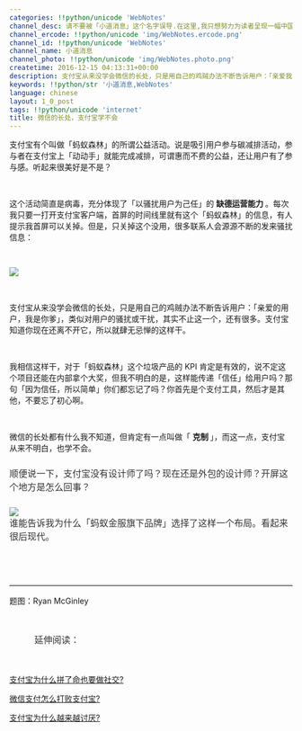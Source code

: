 ```yaml
---
categories: !!python/unicode 'WebNotes'
channel_desc: 请不要被「小道消息」这个名字误导.在这里,我只想努力为读者呈现一幅中国互联网的清明上河图.
channel_ercode: !!python/unicode 'img/WebNotes.ercode.png'
channel_id: !!python/unicode 'WebNotes'
channel_name: 小道消息
channel_photo: !!python/unicode 'img/WebNotes.photo.png'
createtime: 2016-12-15 04:13:31+00:00
description: 支付宝从来没学会微信的长处，只是用自己的鸡贼办法不断告诉用户：「亲爱我的用户，我是你爹」。
keywords: !!python/str '小道消息,WebNotes'
language: chinese
layout: 1_0_post
tags: !!python/unicode 'internet'
title: 微信的长处，支付宝学不会
---
```

<div class="rich_media_content" id="js_content">
<p>
         支付宝有个叫做「蚂蚁森林」的所谓公益活动。说是吸引用户参与碳减排活动，参与者在支付宝上「动动手」就能完成减排，可谓惠而不费的公益，还让用户有了参与感。听起来很美好是不是？
        </p>
<p>
<br/>
</p>
<p>
         这个活动简直是病毒，充分体现了「以骚扰用户为己任」的
         <strong>
          缺德运营能力
         </strong>
         。每次我只要一打开支付宝客户端，首屏的时间线里就有这个「蚂蚁森林」的信息，有人提示我首屏可以关掉。但是，只关掉这个没用，很多联系人会源源不断的发来骚扰信息：
        </p>
<p style="orphans: 2; widows: 2; ">
<span style="color:#333333;font-family:微软雅黑, 宋体, arial">
<span style="font-size: 14px; background-color: rgb(255, 255, 255);">
<br/>
</span>
</span>
</p>
<p style="orphans: 2; widows: 2; ">
<span style="color:#333333;font-family:微软雅黑, 宋体, arial">
<span style="font-size: 14px; background-color: rgb(255, 255, 255);">
<img data-ratio="0.5193236714975845" data-s="300,640" data-src="" data-type="jpeg" data-w="1242" src="{{ '/img/ow5rEn8QGlGgXhLING0owiawBg3tIgTKf7UzzJo0MLDpe8LP0QSCsgnqOa6ic1B81Ij6f9fYRQiaf7zcH6uZzNAZw.jpeg' | prepend: site.img | replace: '//','/' }}"/>
<br/>
</span>
</span>
</p>
<p>
<br/>
</p>
<p>
         支付宝从来没学会微信的长处，只是用自己的鸡贼办法不断告诉用户：「亲爱的用户，我是你爹」，类似对用户的骚扰或干扰，其实不止这一个，还有很多。支付宝知道你现在还离不开它，所以就肆无忌惮的这样干。
        </p>
<p>
<br/>
</p>
<p>
         我相信这样干，对于「蚂蚁森林」这个垃圾产品的 KPI 肯定是有效的，说不定这个项目还能在内部拿个大奖，但我不明白的是，这样能传递「信任」给用户吗？那句「因为信任，所以简单」你们都忘记了吗？你首先是个支付工具，然后才是其他，不要忘了初心啊。
        </p>
<p>
<br/>
</p>
<p>
         微信的长处都有什么我不知道，但肯定有一点叫做「
         <strong>
          克制
         </strong>
         」，而这一点，支付宝从来不明白，也学不会。
        </p>
<p style="font-family: Lato, Helvetica, Arial, freesans, clean, sans-serif; border: 0px; font-size: 16px; margin-top: 1.5em; margin-bottom: 1.5em; outline: 0px; line-height: 1.5em; color: rgb(51, 51, 51); white-space: normal;">
         顺便说一下，支付宝没有设计师了吗？现在还是外包的设计师？开屏这个地方是怎么回事？
        </p>
<p style="font-family: Lato, Helvetica, Arial, freesans, clean, sans-serif; border: 0px; font-size: 16px; margin-top: 1.5em; margin-bottom: 1.5em; outline: 0px; line-height: 1.5em; color: rgb(51, 51, 51); white-space: normal;">
<img data-ratio="0.25925925925925924" data-s="300,640" data-src="" data-type="jpeg" data-w="1242" src="{{ '/img/ow5rEn8QGlGgXhLING0owiawBg3tIgTKffA5SpS4zrPg1vKZObB8b7icb08TKsEhCIcorcVicBEBaEZX5hMic5HjXQ.jpeg' | prepend: site.img | replace: '//','/' }}"/>
<br/>
         谁能告诉我为什么「蚂蚁金服旗下品牌」选择了这样一个布局。看起来很后现代。
        </p>
<p style="font-family: Lato, Helvetica, Arial, freesans, clean, sans-serif; border: 0px; font-size: 16px; margin-top: 1.5em; margin-bottom: 1.5em; outline: 0px; line-height: 1.5em; color: rgb(51, 51, 51); white-space: normal;">
<br/>
</p>
<hr style="font-family: Lato, Helvetica, Arial, freesans, clean, sans-serif; border-right-width: 0px; border-bottom-width: 0px; border-left-width: 0px; border-top-style: solid; border-top-color: rgb(234, 234, 234); height: 1px; margin-top: 1em; margin-bottom: 1em; color: rgb(51, 51, 51); font-size: 16px; white-space: normal;"/>
<p>
         题图：Ryan McGinley
        </p>
<p style="font-family: Lato, Helvetica, Arial, freesans, clean, sans-serif; border: 0px; font-size: 16px; margin-top: 1.5em; margin-bottom: 1.5em; outline: 0px; line-height: 1.5em; color: rgb(51, 51, 51); white-space: normal;">
<span style="white-space: pre-wrap; font-family: 'Helvetica Neue', Helvetica, 'Hiragino Sans GB', 'Microsoft YaHei', Arial, sans-serif;">
          延伸阅读：
         </span>
</p>
<p>
<a data_ue_src="http://mp.weixin.qq.com/s?__biz=MjM5ODIyMTE0MA==&amp;mid=402269746&amp;idx=1&amp;sn=cf567c9ef1f416d0ebf9c982f54622a0&amp;scene=21#wechat_redirect" href="http://mp.weixin.qq.com/s?__biz=MjM5ODIyMTE0MA==&amp;mid=402269746&amp;idx=1&amp;sn=cf567c9ef1f416d0ebf9c982f54622a0&amp;scene=21#wechat_redirect" target="_blank">
          支付宝为什么拼了命也要做社交?
         </a>
<br/>
</p>
<p>
<a data_ue_src="http://mp.weixin.qq.com/s?__biz=MjM5ODIyMTE0MA==&amp;mid=401091537&amp;idx=1&amp;sn=ba070cd254c962e543e34b0cafc95cac&amp;scene=21#wechat_redirect" href="http://mp.weixin.qq.com/s?__biz=MjM5ODIyMTE0MA==&amp;mid=401091537&amp;idx=1&amp;sn=ba070cd254c962e543e34b0cafc95cac&amp;scene=21#wechat_redirect" target="_blank">
          微信支付怎么打败支付宝?
         </a>
<br/>
</p>
<p>
<a data_ue_src="http://mp.weixin.qq.com/s?__biz=MjM5ODIyMTE0MA==&amp;mid=2650968309&amp;idx=1&amp;sn=5194214395c6e96518e0540b03c51be0&amp;scene=21#wechat_redirect" href="http://mp.weixin.qq.com/s?__biz=MjM5ODIyMTE0MA==&amp;mid=2650968309&amp;idx=1&amp;sn=5194214395c6e96518e0540b03c51be0&amp;scene=21#wechat_redirect" target="_blank">
          支付宝为什么越来越讨厌?
         </a>
<br/>
</p>
</div>